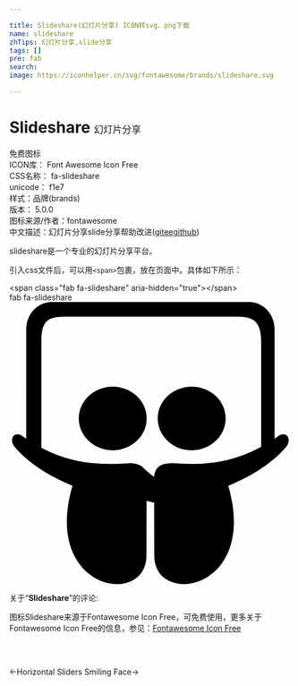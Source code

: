 ```yaml
---

title: Slideshare(幻灯片分享) ICON转svg、png下载
name: slideshare
zhTips: 幻灯片分享,slide分享
tags: []
pre: fab
search: 
image: https://iconhelper.cn/svg/fontawesome/brands/slideshare.svg

---
```


# Slideshare  <small style="font-size: 60%;font-weight: 100">幻灯片分享</small>


<div class="detail-page">
<p>
<span><span class="badge-success badge">免费图标</span> </span>
<br/>
<span>
ICON库：
<span class="badge-secondary badge">Font Awesome Icon Free</span> 
</span>
<br/>
<span>
CSS名称：
<span class="badge-secondary badge">fa-slideshare</span> 
</span>
<br/>
<span>
unicode：
<span class="badge-secondary badge">f1e7</span> 
<copy-btn content='f1e7' btn-title=""></copy-btn>
<copy-btn :content='String.fromCodePoint(parseInt("f1e7", 16))' btn-title="复制U"></copy-btn>
</span><br/><span>样式：<span class="badge-light badge">品牌(brands)</span></span>
<br/>
<span>
版本：
<span class="badge-secondary badge">5.0.0</span> 
</span>
<br/>
<span>图标来源/作者：<span class="badge-light badge">fontawesome</span></span> 
<br/>
<span class="zh-detail">中文描述：<span class="badge-primary badge">幻灯片分享</span><span class="badge-primary badge">slide分享</span><span class="help-link"><span>帮助改进</span>(<a href="https://gitee.com/liuwave/icon-helper/edit/master/json/fontawesome/brands/slideshare.json" target="_blank" rel="noopener noreferrer">gitee</a><a href="https://github.com/liuwave/icon-helper/edit/master/json/fontawesome/brands/slideshare.json" target="_blank" rel="noopener noreferrer">github</a></span>)</span><br/>
</p>
</div><div class="description description alert alert-light">slideshare是一个专业的幻灯片分享平台。</div>
<div class="alert alert-dark">
  <i class="fab fa-slideshare fa-xs"></i>
  <i class="fab fa-slideshare fa-sm"></i>
  <i class="fab fa-slideshare fa-lg"></i>
  <i class="fab fa-slideshare fa-2x"></i>
  <i class="fab fa-slideshare fa-3x"></i>
  <i class="fab fa-slideshare fa-5x"></i>
  <i class="fab fa-slideshare fa-7x"></i>
</div>
<div>
  <p>引入css文件后，可以用<code>&lt;span&gt;</code>包裹，放在页面中。具体如下所示：    
  </p>
  <div class="alert alert-primary" style="font-size: 14px">
    &lt;span class="fab fa-slideshare" aria-hidden="true"&gt;&lt;/span&gt;
    <copy-btn content='<span class="fab fa-slideshare" aria-hidden="true"></span>'></copy-btn>
  </div>
  <div class="alert alert-secondary">
    <i class="fab fa-slideshare"
    style="font-size: 24px"
    aria-hidden="true"></i> fab fa-slideshare
    <copy-btn content="fab fa-slideshare" btn-title="复制图标名称"></copy-btn>
  </div>
</div>
<div id="svg" class="svg-wrap">
<svg xmlns="http://www.w3.org/2000/svg" viewBox="0 0 512 512"><path d="M187.7 153.7c-34 0-61.7 25.7-61.7 57.7 0 31.7 27.7 57.7 61.7 57.7s61.7-26 61.7-57.7c0-32-27.7-57.7-61.7-57.7zm143.4 0c-34 0-61.7 25.7-61.7 57.7 0 31.7 27.7 57.7 61.7 57.7 34.3 0 61.7-26 61.7-57.7.1-32-27.4-57.7-61.7-57.7zm156.6 90l-6 4.3V49.7c0-27.4-20.6-49.7-46-49.7H76.6c-25.4 0-46 22.3-46 49.7V248c-2-1.4-4.3-2.9-6.3-4.3-15.1-10.6-25.1 4-16 17.7 18.3 22.6 53.1 50.3 106.3 72C58.3 525.1 252 555.7 248.9 457.5c0-.7.3-56.6.3-96.6 5.1 1.1 9.4 2.3 13.7 3.1 0 39.7.3 92.8.3 93.5-3.1 98.3 190.6 67.7 134.3-124 53.1-21.7 88-49.4 106.3-72 9.1-13.8-.9-28.3-16.1-17.8zm-30.5 19.2c-68.9 37.4-128.3 31.1-160.6 29.7-23.7-.9-32.6 9.1-33.7 24.9-10.3-7.7-18.6-15.5-20.3-17.1-5.1-5.4-13.7-8-27.1-7.7-31.7 1.1-89.7 7.4-157.4-28V72.3c0-34.9 8.9-45.7 40.6-45.7h317.7c30.3 0 40.9 12.9 40.9 45.7v190.6z"/></svg>
</div>
<detail full-name='fa-slideshare'></detail>
<div class="icon-detail__container">
<p>关于“<b>Slideshare</b>”的评论:</p>
</div>
<Vssue title="关于“Slideshare”的评论" />    
<div><p>图标Slideshare来源于Fontawesome Icon Free，可免费使用，更多关于  Fontawesome Icon Free的信息，参见：<a target="_blank" href="https://iconhelper.cn/fontawesome.html">Fontawesome Icon Free</a>
</p></div>

<div style="padding:2rem 0 " class="page-nav"><p class="inner"><span class="prev">←<router-link to="/icon/solid/sliders-h.html">Horizontal Sliders</router-link></span> <span class="next"><router-link to="/icon/solid/smile.html">Smiling Face</router-link>→</span></p></div>
